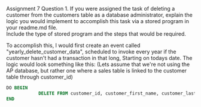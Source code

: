 Assignment 7 Question 1.
If you were assigned the task of deleting a customer from the customers table as a database administrator, 
explain the logic you would implement to accomplish this task via a stored program in your readme.md file.  
Include the type of stored program and the steps that would be required.

To accomplish this, I would first create an event called "yearly_delete_customer_data", scheduled to invoke every year if the customer hasn't had a transaction in that long, Starting on todays date. The logic would look something like this:
(Lets assume that we're not using the AP database, but rather one where a sales table is linked to the customer table through customer_id)
``` SQL
DO BEGIN
 			DELETE FROM customer_id, customer_first_name, customer_last_name WHERE last_transaction_date < NOW() - INTERVAL 1 YEAR;
END
```
